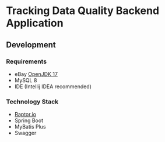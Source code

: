 # Tracking Data Quality Backend Application

## Development

### Requirements
* eBay [OpenJDK 17](URL: 'go/jdk')
* MySQL 8
* IDE (Intellij IDEA recommended)

### Technology Stack
* [Raptor.io](URL: 'http://raptor.io.corp.ebay.com/')
* Spring Boot
* MyBatis Plus
* Swagger
